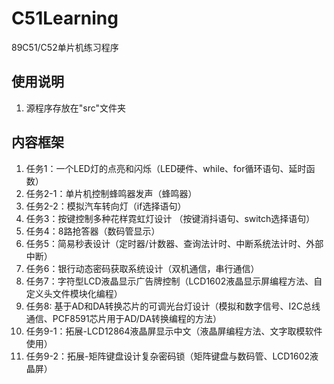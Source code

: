 # C51Learning
89C51/C52单片机练习程序

## 使用说明
1. 源程序存放在"src"文件夹

## 内容框架
1. 任务1：一个LED灯的点亮和闪烁（LED硬件、while、for循环语句、延时函数）
2. 任务2-1：单片机控制蜂鸣器发声（蜂鸣器）
3. 任务2-2：模拟汽车转向灯（if选择语句）
4. 任务3：按键控制多种花样霓虹灯设计 （按键消抖语句、switch选择语句）
5. 任务4：8路抢答器（数码管显示）
6. 任务5：简易秒表设计（定时器/计数器、查询法计时、中断系统法计时、外部中断）
7. 任务6：银行动态密码获取系统设计（双机通信，串行通信）
8. 任务7：字符型LCD液晶显示广告牌控制（LCD1602液晶显示屏编程方法、自定义头文件模块化编程）
9. 任务8: 基于AD和DA转换芯片的可调光台灯设计（模拟和数字信号、I2C总线通信、PCF8591芯片用于AD/DA转换编程的方法）
10. 任务9-1：拓展-LCD12864液晶屏显示中文（液晶屏编程方法、文字取模软件使用）
11. 任务9-2：拓展-矩阵键盘设计复杂密码锁（矩阵键盘与数码管、LCD1602液晶屏）

